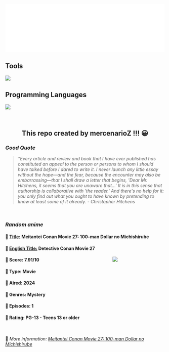 
<img src="svg/nai.svg" />

<p>
  <h2>Tools</h2>
  <a href="https://skillicons.dev">
    <img src="https://skillicons.dev/icons?i=git,bash,vim,ubuntu,tensorflow,pytorch,docker,raspberrypi" />
  </a>

  <br />

  <h2>Programming Languages</h2>

  <a href="https://skillicons.dev">
    <img src="https://skillicons.dev/icons?i=python,c,cpp" />
  </a>
</p>

<br />

<h2 align="center">This repo created by mercenarioZ !!! 😀</h2>
<h3><i>Good Quote</i></h3>

<blockquote>
<i>
“Every article and review and book that I have ever published has constituted an appeal to the person or persons to whom I should have talked before I dared to write it. I never launch any little essay without the hope—and the fear, because the encounter may also be embarrassing—that I shall draw a letter that begins, 'Dear Mr. Hitchens, it seems that you are unaware that…' It is in this sense that authorship is collaborative with 'the reader.' And there's no help for it: you only find out what you ought to have known by pretending to know at least some of it already. - Christopher Hitchens
</i>
</blockquote>

<br />

<h3><i>Random anime</i></h3>

<h4>
  <strong>🥭 <u>Title:</u></strong> Meitantei Conan Movie 27: 100-man Dollar no Michishirube
</h4>

<h4>🌿 <u>English Title:</u> Detective Conan Movie 27</h4>

<img align="right" width="165" src=https://cdn.myanimelist.net/images/anime/1888/141209.jpg />

<h4>🌱 Score: 7.91/10</h4>

<h4>🌲 Type: Movie</h4>

<h4>🌴 Aired: 2024</h4>

<h4>🌵 Genres: Mystery</h4>

<h4>🥑 Episodes: 1</h4>

<h4>🍏 Rating: PG-13 - Teens 13 or older</h4>

<br />

🍂 *More information: [Meitantei Conan Movie 27: 100-man Dollar no Michishirube](https://myanimelist.net/anime/56785/Meitantei_Conan_Movie_27__100-man_Dollar_no_Michishirube)*
    